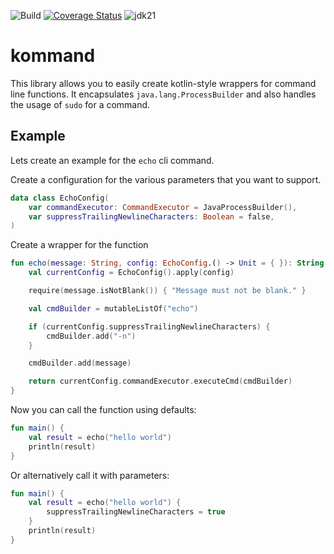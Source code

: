 ![Build](https://github.com/manami-project/kommand/workflows/Build/badge.svg) [![Coverage Status](https://coveralls.io/repos/github/manami-project/kommand/badge.svg?branch=master)](https://coveralls.io/github/manami-project/kommand?branch=master) ![jdk21](https://img.shields.io/badge/jdk-21-informational)
# kommand

This library allows you to easily create kotlin-style wrappers for command line functions.
It encapsulates `java.lang.ProcessBuilder` and also handles the usage of `sudo` for a command.

## Example

Lets create an example for the `echo` cli command.

Create a configuration for the various parameters that you want to support.

```kotlin
data class EchoConfig(
    var commandExecutor: CommandExecutor = JavaProcessBuilder(),
    var suppressTrailingNewlineCharacters: Boolean = false,
)
```

Create a wrapper for the function

```kotlin
fun echo(message: String, config: EchoConfig.() -> Unit = { }): String {
    val currentConfig = EchoConfig().apply(config)

    require(message.isNotBlank()) { "Message must not be blank." }

    val cmdBuilder = mutableListOf("echo")

    if (currentConfig.suppressTrailingNewlineCharacters) {
        cmdBuilder.add("-n")
    }

    cmdBuilder.add(message)

    return currentConfig.commandExecutor.executeCmd(cmdBuilder)
}
```

Now you can call the function using defaults:

```kotlin
fun main() {
    val result = echo("hello world")
    println(result)
}
```

Or alternatively call it with parameters:

```kotlin
fun main() {
    val result = echo("hello world") {
        suppressTrailingNewlineCharacters = true
    }
    println(result)
}
```